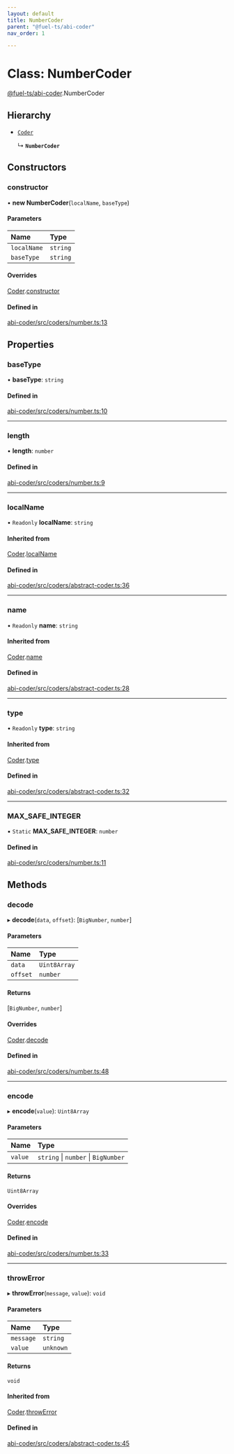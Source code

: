 ```yaml
---
layout: default
title: NumberCoder
parent: "@fuel-ts/abi-coder"
nav_order: 1

---
```


# Class: NumberCoder

[@fuel-ts/abi-coder](../index.md).NumberCoder

## Hierarchy

- [`Coder`](Coder.md)

  ↳ **`NumberCoder`**

## Constructors

### constructor

• **new NumberCoder**(`localName`, `baseType`)

#### Parameters

| Name | Type |
| :------ | :------ |
| `localName` | `string` |
| `baseType` | `string` |

#### Overrides

[Coder](Coder.md).[constructor](Coder.md#constructor)

#### Defined in

[abi-coder/src/coders/number.ts:13](https://github.com/luizstacio/fuels-ts/blob/0092f5b/packages/abi-coder/src/coders/number.ts#L13)

## Properties

### baseType

• **baseType**: `string`

#### Defined in

[abi-coder/src/coders/number.ts:10](https://github.com/luizstacio/fuels-ts/blob/0092f5b/packages/abi-coder/src/coders/number.ts#L10)

___

### length

• **length**: `number`

#### Defined in

[abi-coder/src/coders/number.ts:9](https://github.com/luizstacio/fuels-ts/blob/0092f5b/packages/abi-coder/src/coders/number.ts#L9)

___

### localName

• `Readonly` **localName**: `string`

#### Inherited from

[Coder](Coder.md).[localName](Coder.md#localname)

#### Defined in

[abi-coder/src/coders/abstract-coder.ts:36](https://github.com/luizstacio/fuels-ts/blob/0092f5b/packages/abi-coder/src/coders/abstract-coder.ts#L36)

___

### name

• `Readonly` **name**: `string`

#### Inherited from

[Coder](Coder.md).[name](Coder.md#name)

#### Defined in

[abi-coder/src/coders/abstract-coder.ts:28](https://github.com/luizstacio/fuels-ts/blob/0092f5b/packages/abi-coder/src/coders/abstract-coder.ts#L28)

___

### type

• `Readonly` **type**: `string`

#### Inherited from

[Coder](Coder.md).[type](Coder.md#type)

#### Defined in

[abi-coder/src/coders/abstract-coder.ts:32](https://github.com/luizstacio/fuels-ts/blob/0092f5b/packages/abi-coder/src/coders/abstract-coder.ts#L32)

___

### MAX\_SAFE\_INTEGER

▪ `Static` **MAX\_SAFE\_INTEGER**: `number`

#### Defined in

[abi-coder/src/coders/number.ts:11](https://github.com/luizstacio/fuels-ts/blob/0092f5b/packages/abi-coder/src/coders/number.ts#L11)

## Methods

### decode

▸ **decode**(`data`, `offset`): [`BigNumber`, `number`]

#### Parameters

| Name | Type |
| :------ | :------ |
| `data` | `Uint8Array` |
| `offset` | `number` |

#### Returns

[`BigNumber`, `number`]

#### Overrides

[Coder](Coder.md).[decode](Coder.md#decode)

#### Defined in

[abi-coder/src/coders/number.ts:48](https://github.com/luizstacio/fuels-ts/blob/0092f5b/packages/abi-coder/src/coders/number.ts#L48)

___

### encode

▸ **encode**(`value`): `Uint8Array`

#### Parameters

| Name | Type |
| :------ | :------ |
| `value` | `string` \| `number` \| `BigNumber` |

#### Returns

`Uint8Array`

#### Overrides

[Coder](Coder.md).[encode](Coder.md#encode)

#### Defined in

[abi-coder/src/coders/number.ts:33](https://github.com/luizstacio/fuels-ts/blob/0092f5b/packages/abi-coder/src/coders/number.ts#L33)

___

### throwError

▸ **throwError**(`message`, `value`): `void`

#### Parameters

| Name | Type |
| :------ | :------ |
| `message` | `string` |
| `value` | `unknown` |

#### Returns

`void`

#### Inherited from

[Coder](Coder.md).[throwError](Coder.md#throwerror)

#### Defined in

[abi-coder/src/coders/abstract-coder.ts:45](https://github.com/luizstacio/fuels-ts/blob/0092f5b/packages/abi-coder/src/coders/abstract-coder.ts#L45)
